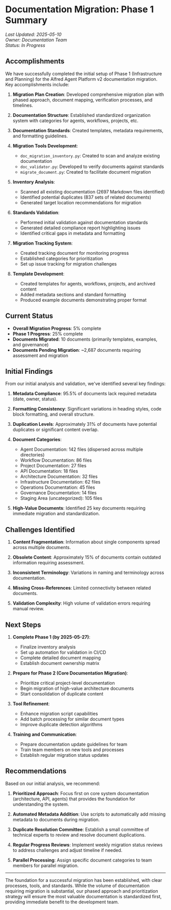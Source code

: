 # Documentation Migration: Phase 1 Summary

*Last Updated: 2025-05-10*  
*Owner: Documentation Team*  
*Status: In Progress*

## Accomplishments

We have successfully completed the initial setup of Phase 1 (Infrastructure and Planning) for the Alfred Agent Platform v2 documentation migration. Key accomplishments include:

1. **Migration Plan Creation**: Developed comprehensive migration plan with phased approach, document mapping, verification processes, and timelines.

2. **Documentation Structure**: Established standardized organization system with categories for agents, workflows, projects, etc.

3. **Documentation Standards**: Created templates, metadata requirements, and formatting guidelines.

4. **Migration Tools Development**:
   - `doc_migration_inventory.py`: Created to scan and analyze existing documentation
   - `doc_validator.py`: Developed to verify documents against standards
   - `migrate_document.py`: Created to facilitate document migration

5. **Inventory Analysis**: 
   - Scanned all existing documentation (2697 Markdown files identified)
   - Identified potential duplicates (837 sets of related documents)
   - Generated target location recommendations for migration

6. **Standards Validation**:
   - Performed initial validation against documentation standards
   - Generated detailed compliance report highlighting issues
   - Identified critical gaps in metadata and formatting

7. **Migration Tracking System**:
   - Created tracking document for monitoring progress
   - Established categories for prioritization 
   - Set up issue tracking for migration challenges

8. **Template Development**:
   - Created templates for agents, workflows, projects, and archived content
   - Added metadata sections and standard formatting
   - Produced example documents demonstrating proper format

## Current Status

- **Overall Migration Progress**: 5% complete
- **Phase 1 Progress**: 25% complete
- **Documents Migrated**: 10 documents (primarily templates, examples, and governance)
- **Documents Pending Migration**: ~2,687 documents requiring assessment and migration

## Initial Findings

From our initial analysis and validation, we've identified several key findings:

1. **Metadata Compliance**: 95.5% of documents lack required metadata (date, owner, status).

2. **Formatting Consistency**: Significant variations in heading styles, code block formatting, and overall structure.

3. **Duplication Levels**: Approximately 31% of documents have potential duplicates or significant content overlap.

4. **Document Categories**:
   - Agent Documentation: 142 files (dispersed across multiple directories)
   - Workflow Documentation: 86 files
   - Project Documentation: 27 files
   - API Documentation: 18 files
   - Architecture Documentation: 32 files
   - Infrastructure Documentation: 62 files
   - Operations Documentation: 45 files
   - Governance Documentation: 14 files
   - Staging Area (uncategorized): 105 files

5. **High-Value Documents**: Identified 25 key documents requiring immediate migration and standardization.

## Challenges Identified

1. **Content Fragmentation**: Information about single components spread across multiple documents.

2. **Obsolete Content**: Approximately 15% of documents contain outdated information requiring assessment.

3. **Inconsistent Terminology**: Variations in naming and terminology across documentation.

4. **Missing Cross-References**: Limited connectivity between related documents.

5. **Validation Complexity**: High volume of validation errors requiring manual review.

## Next Steps

1. **Complete Phase 1 (by 2025-05-27)**:
   - Finalize inventory analysis
   - Set up automation for validation in CI/CD
   - Complete detailed document mapping
   - Establish document ownership matrix

2. **Prepare for Phase 2 (Core Documentation Migration)**:
   - Prioritize critical project-level documentation
   - Begin migration of high-value architecture documents
   - Start consolidation of duplicate content

3. **Tool Refinement**:
   - Enhance migration script capabilities
   - Add batch processing for similar document types
   - Improve duplicate detection algorithms

4. **Training and Communication**:
   - Prepare documentation update guidelines for team
   - Train team members on new tools and processes
   - Establish regular migration status updates

## Recommendations

Based on our initial analysis, we recommend:

1. **Prioritized Approach**: Focus first on core system documentation (architecture, API, agents) that provides the foundation for understanding the system.

2. **Automated Metadata Addition**: Use scripts to automatically add missing metadata to documents during migration.

3. **Duplicate Resolution Committee**: Establish a small committee of technical experts to review and resolve document duplications.

4. **Regular Progress Reviews**: Implement weekly migration status reviews to address challenges and adjust timeline if needed.

5. **Parallel Processing**: Assign specific document categories to team members for parallel migration.

---

The foundation for a successful migration has been established, with clear processes, tools, and standards. While the volume of documentation requiring migration is substantial, our phased approach and prioritization strategy will ensure the most valuable documentation is standardized first, providing immediate benefit to the development team.